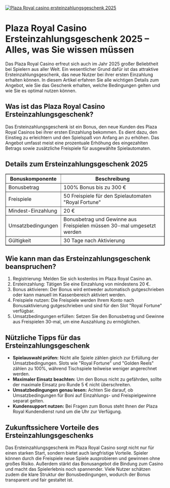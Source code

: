 [![Plaza Royal casino ersteinzahlungsgeschenk 2025](https://123-caf.pages.dev/gitsignup.png)](https://vrmoo.ru/Bt82HjjY)

<h1>Plaza Royal Casino Ersteinzahlungsgeschenk 2025 – Alles, was Sie wissen müssen</h1>  <p>Das Plaza Royal Casino erfreut sich auch im Jahr 2025 großer Beliebtheit bei Spielern aus aller Welt. Ein wesentlicher Grund dafür ist das attraktive Ersteinzahlungsgeschenk, das neue Nutzer bei ihrer ersten Einzahlung erhalten können. In diesem Artikel erfahren Sie alle wichtigen Details zum Angebot, wie Sie das Geschenk erhalten, welche Bedingungen gelten und wie Sie es optimal nutzen können.</p>  <h2>Was ist das Plaza Royal Casino Ersteinzahlungsgeschenk?</h2>  <p>Das Ersteinzahlungsgeschenk ist ein Bonus, den neue Kunden des Plaza Royal Casinos bei ihrer ersten Einzahlung bekommen. Es dient dazu, den Einstieg zu erleichtern und den Spielspaß von Anfang an zu erhöhen. Das Angebot umfasst meist eine prozentuale Erhöhung des eingezahlten Betrags sowie zusätzliche Freispiele für ausgewählte Spielautomaten.</p>  <h2>Details zum Ersteinzahlungsgeschenk 2025</h2>  <table border="1" cellpadding="8" cellspacing="0" style="border-collapse: collapse; width: 100%;">   <thead>     <tr>       <th>Bonuskomponente</th>       <th>Beschreibung</th>     </tr>   </thead>   <tbody>     <tr>       <td>Bonusbetrag</td>       <td>100% Bonus bis zu 300 €</td>     </tr>     <tr>       <td>Freispiele</td>       <td>50 Freispiele für den Spielautomaten "Royal Fortune"</td>     </tr>     <tr>       <td>Mindest-Einzahlung</td>       <td>20 €</td>     </tr>     <tr>       <td>Umsatzbedingungen</td>       <td>Bonusbetrag und Gewinne aus Freispielen müssen 30-mal umgesetzt werden</td>     </tr>     <tr>       <td>Gültigkeit</td>       <td>30 Tage nach Aktivierung</td>     </tr>   </tbody> </table>  <h2>Wie kann man das Ersteinzahlungsgeschenk beanspruchen?</h2>  <ol>   <li>Registrierung: Melden Sie sich kostenlos im Plaza Royal Casino an.</li>   <li>Ersteinzahlung: Tätigen Sie eine Einzahlung von mindestens 20 €.</li>   <li>Bonus aktivieren: Der Bonus wird entweder automatisch gutgeschrieben oder kann manuell im Kassenbereich aktiviert werden.</li>   <li>Freispiele nutzen: Die Freispiele werden Ihrem Konto nach Bonusaktivierung gutgeschrieben und sind für den Slot "Royal Fortune" verfügbar.</li>   <li>Umsatzbedingungen erfüllen: Setzen Sie den Bonusbetrag und Gewinne aus Freispielen 30-mal, um eine Auszahlung zu ermöglichen.</li> </ol>  <h2>Nützliche Tipps für das Ersteinzahlungsgeschenk</h2>  <ul>   <li><strong>Spielauswahl prüfen:</strong> Nicht alle Spiele zählen gleich zur Erfüllung der Umsatzbedingungen. Slots wie "Royal Fortune" und "Golden Reels" zählen zu 100%, während Tischspiele teilweise weniger angerechnet werden.</li>   <li><strong>Maximaler Einsatz beachten:</strong> Um den Bonus nicht zu gefährden, sollte der maximale Einsatz pro Runde 5 € nicht überschreiten.</li>   <li><strong>Umsatzbedingungen genau lesen:</strong> Achten Sie darauf, ob Umsatzbedingungen für Boni auf Einzahlungs- und Freispielgewinne separat gelten.</li>   <li><strong>Kundensupport nutzen:</strong> Bei Fragen zum Bonus steht Ihnen der Plaza Royal Kundendienst rund um die Uhr zur Verfügung.</li> </ul>  <h2>Zukunftssichere Vorteile des Ersteinzahlungsgeschenks</h2>  <p>Das Ersteinzahlungsgeschenk im Plaza Royal Casino sorgt nicht nur für einen starken Start, sondern bietet auch langfristige Vorteile. Spieler können durch die Freispiele neue Spiele ausprobieren und gewinnen ohne großes Risiko. Außerdem stärkt das Bonusangebot die Bindung zum Casino und macht das Spielerlebnis noch spannender. Viele Nutzer schätzen zudem die klare Struktur der Bonusbedingungen, wodurch der Bonus transparent und fair gestaltet ist.</p>